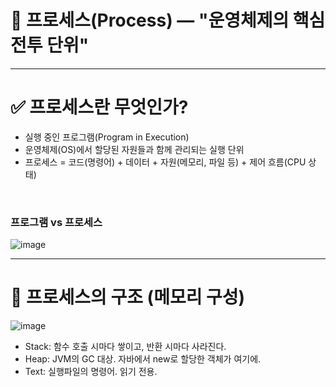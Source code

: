 # 🧠 프로세스(Process) — "운영체제의 핵심 전투 단위"

---

# ✅ 프로세스란 무엇인가?
- 실행 중인 프로그램(Program in Execution)
- 운영체제(OS)에서 할당된 자원들과 함께 관리되는 실행 단위
- 프로세스 = 코드(명령어) + 데이터 + 자원(메모리, 파일 등) + 제어 흐름(CPU 상태)

<br>

### 프로그램 vs 프로세스
![image](https://github.com/user-attachments/assets/f9be90bd-5844-4ae9-88ee-46a1b853969b)

---

# 🧱 프로세스의 구조 (메모리 구성)
![image](https://github.com/user-attachments/assets/65044705-bb36-44da-b9d6-3439b7de8a6f)
- Stack: 함수 호출 시마다 쌓이고, 반환 시마다 사라진다.
- Heap: JVM의 GC 대상. 자바에서 new로 할당한 객체가 여기에.
- Text: 실행파일의 명령어. 읽기 전용.
